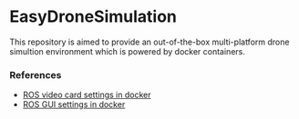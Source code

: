 # EasyDroneSimulation
This repository is aimed to provide an out-of-the-box multi-platform drone simultion environment which is powered by docker containers.

### References
* [ROS video card settings in docker](http://wiki.ros.org/docker/Tutorials/Hardware%20Acceleration)
* [ROS GUI settings in docker](http://wiki.ros.org/docker/Tutorials/GUI)
